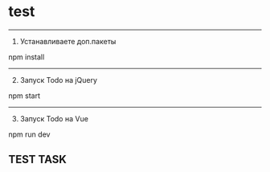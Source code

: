 # test
-----------------------------
1. Устанавливаете доп.пакеты

npm install

-----------------------------
2. Запуск Todo на jQuery

npm start

-----------------------------
3. Запуск Todo на Vue

npm run dev

TEST TASK
-----------------------------

